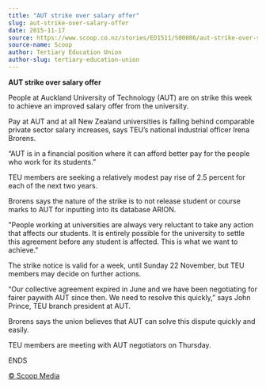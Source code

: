 ```yaml
---
title: "AUT strike over salary offer"
slug: aut-strike-over-salary-offer
date: 2015-11-17
source: https://www.scoop.co.nz/stories/ED1511/S00086/aut-strike-over-salary-offer.htm
source-name: Scoop
author: Tertiary Education Union
author-slug: tertiary-education-union
---
```


<p><strong>AUT strike over salary offer</strong></p>

<p>People at
Auckland University of Technology (AUT) are on strike this
week to achieve an improved salary offer from the
university. </p>

<p>Pay at AUT and at all New Zealand
universities is falling behind comparable private sector
salary increases, says TEU’s national industrial officer
Irena Brorens. </p>

<p>“AUT is in a financial position where it
can afford better pay for the people who work for its
students.” </p>

<p>TEU members are seeking a relatively modest
pay rise of 2.5 percent for each of the next two years.
</p>

<p>Brorens says the nature of the strike is to not release
student or course marks to AUT for inputting into its
database ARION.  </p>

<p>"People working at universities are
always very reluctant to take any action that affects our
students. It is entirely possible for the university to
settle this agreement before any student is affected. This
is what we want to achieve." </p>

<p>The strike notice is valid
for a week, until Sunday 22 November, but TEU members may
decide on further actions.  </p>

<p>“Our collective agreement
expired in June and we have been negotiating for fairer
paywith AUT since then. We need to resolve this
quickly,” says John Prince, TEU branch president at AUT.
</p>

<p>Brorens says the union believes that AUT can solve this
dispute quickly and easily. </p>

<p>TEU members are meeting with
AUT negotiators on
Thursday.</p>

<p>ENDS
</p>

<p>
<a href="http://www.scoop.co.nz/about/terms.html" target="_blank"><span>© Scoop Media</span></a>
         </p>